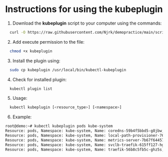 # Instructions for using the **kubeplugin**

1. Download the **kubeplugin** script to your computer using the commands:

```bash
  curl -O https://raw.githubusercontent.com/Njrk/demopractice/main/scripts/kubeplugin
```

2. Add execute permission to the file:

```bash
  chmod +x kubeplugin
```

3. Install the plugin using:

```bash
  sudo cp kubeplugin /usr/local/bin/kubectl-kubeplugin
```

4. Check for installed plugin:

```bash
  kubectl plugin list
```

5. Usage:

```bash
  kubectl kubeplugin [<resource_type>] [<namespace>]
```

6. Example:

```bash
root@demo:~# kubectl kubeplugin pods kube-system
Resource: pods, Namespace: kube-system, Name: coredns-59b4f5bbd5-g8jbw, CPU: 3m, Memory: 21Mi
Resource: pods, Namespace: kube-system, Name: local-path-provisioner-76d776f6f9-rp7rr, CPU: 1m, Memory: 17Mi
Resource: pods, Namespace: kube-system, Name: metrics-server-7b67f64457-8f6sw, CPU: 11m, Memory: 15Mi
Resource: pods, Namespace: kube-system, Name: svclb-traefik-615ff127-hghmh, CPU: 0m, Memory: 0Mi
Resource: pods, Namespace: kube-system, Name: traefik-56b8c5fb5c-ghz5s, CPU: 1m, Memory: 25Mi
```

